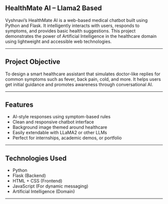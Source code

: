 ## HealthMate AI – Llama2 Based

Vyshnavi’s HealthMate AI is a web-based medical chatbot built using Python and Flask. It intelligently interacts with users, responds to symptoms, and provides basic health suggestions. This project demonstrates the power of Artificial Intelligence in the healthcare domain using lightweight and accessible web technologies.

---

## Project Objective

To design a smart healthcare assistant that simulates doctor-like replies for common symptoms such as fever, back pain, cold, and more. It helps users get initial guidance and promotes awareness through conversational AI.

---

## Features

- AI-style responses using symptom-based rules
- Clean and responsive chatbot interface
- Background image themed around healthcare
- Easily extendable with LLaMA2 or other LLMs
- Perfect for internships, academic demos, or portfolio

---

## Technologies Used

- Python
- Flask (Backend)
- HTML + CSS (Frontend)
- JavaScript (For dynamic messaging)
- Artificial Intelligence (Domain)

---
